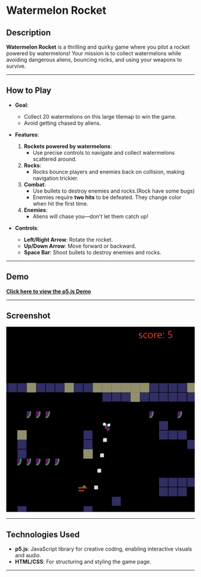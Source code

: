 # Watermelon Rocket

## Description
**Watermelon Rocket** is a thrilling and quirky game where you pilot a rocket powered by watermelons! Your mission is to collect watermelons while avoiding dangerous aliens, bouncing rocks, and using your weapons to survive.

---

## How to Play
- **Goal**:
  - Collect 20 watermelons on this large tilemap to win the game.
  - Avoid getting chased by aliens.
- **Features**:
  1. **Rockets powered by watermelons**:
     - Use precise controls to navigate and collect watermelons scattered around.
  2. **Rocks**:
     - Rocks bounce players and enemies back on collision, making navigation trickier.
  3. **Combat**:
     - Use bullets to destroy enemies and rocks.(Rock have some bugs)
     - Enemies require **two hits** to be defeated. They change color when hit the first time.
  4. **Enemies**:
     - Aliens will chase you—don't let them catch up!

- **Controls**:
  - **Left/Right Arrow**: Rotate the rocket.
  - **Up/Down Arrow**: Move forward or backward.
  - **Space Bar**: Shoot bullets to destroy enemies and rocks.

---

## Demo
[**Click here to view the p5.js Demo**](https://editor.p5js.org/shiqianl18/full/uAIvOKFSp)

---

## Screenshot
![Game Screenshot](https://github.com/LXWHX/HTML-Games/blob/main/Watermelon_rocket_2022_09_23/00c160de8b14abe37f33dc98dab928e.png)

---

## Technologies Used
- **p5.js**: JavaScript library for creative coding, enabling interactive visuals and audio.
- **HTML/CSS**: For structuring and styling the game page.

---

